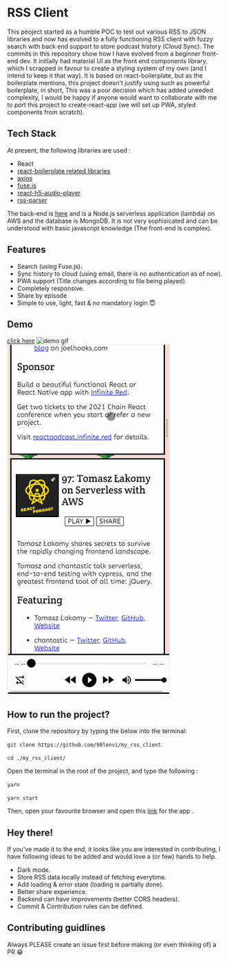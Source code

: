 # RSS Client

This peoject started as a humble POC to test out various RSS to JSON libraries and now has evolved to a fully functioning RSS client with fuzzy search with back end support to store podcast history (Cloud Sync). The commits in this repository show how I have evolved from a beginner front-end dev. It initially had material UI as the front end components library, which I scrapped in favour to create a styling system of my own (and I intend to keep it that way). It is based on react-boilerplate, but as the boilerplate mentions, this project doesn't justify using such as powerful boilerplate, in short, This was a poor decision which has added uneeded complexity, I would be happy if anyone would want to collaborate with me to port this project to create-react-app (we will set up PWA, styled components from scratch).

## Tech Stack

At present, the following libraries are used :

- React
- [react-boilerplate related libraries](https://github.com/react-boilerplate/react-boilerplate/blob/master/docs/general/introduction.md#tech-stack)
- [axios](https://github.com/axios/axios)
- [fuse.js](https://fusejs.io/)
- [react-h5-audio-player](https://www.npmjs.com/package/react-h5-audio-player)
- [rss-parser](https://www.npmjs.com/package/rss-parser)

The back-end is [here](https://github.com/98lenvi/rss_client_backend) and is a Node.js serverless application (lambda) on AWS and the database is MongoDB. It is not very sophisicated and can be understood with basic javascript knowledge (The front-end is complex).

## Features

- Search (using Fuse.js).
- Sync history to cloud (using email, there is no authentication as of now).
- PWA support (Title changes according to file being played).
- Completely responsive.
- Share by episode
- Simple to use, light, fast & no mandatory login 😇 

## Demo
[click here](https://rssclient.netlify.app)
![demo gif](./record.gif)
![responsive demo gif](./record1.gif)

## How to run the project?

First, clone the repository by typing the below into the terminal:

`git clone https://github.com/98lenvi/my_rss_client`

 `cd ./my_rss_client/`


Open the terminal in the root of the project, and type the following :

 
 `yarn`
 
 `yarn start`
 

Then, open your favourite browser and open this [link](http://127.0.0.1:3000) for the app .

## Hey there!

If you've made it to the end, it looks like you are interested in contributing, I have following ideas to be added and would love a (or few) hands to help.

- Dark mode.
- Store RSS data locally instead of fetching everytime.
- Add loading & error state (loading is partially done).
- Better share experience.
- Backend can have improvements (better CORS headers).
- Commit & Contribution rules can be defined.

## Contributing guidlines

Always PLEASE create an issue first before making (or even thinking of) a PR 😁